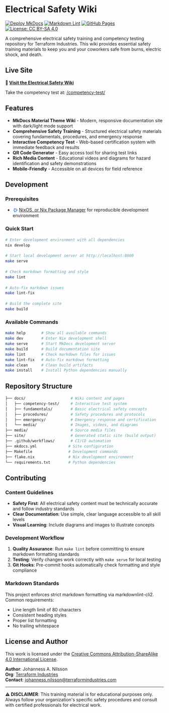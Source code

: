# Electrical Safety Wiki

[![Deploy MkDocs](https://github.com/terraform-industry/electrical-safety-wiki/actions/workflows/deploy-docs.yml/badge.svg)](https://github.com/terraform-industry/electrical-safety-wiki/actions/workflows/deploy-docs.yml) [![Markdown Lint](https://github.com/terraform-industry/electrical-safety-wiki/actions/workflows/markdown-lint.yml/badge.svg)](https://github.com/terraform-industry/electrical-safety-wiki/actions/workflows/markdown-lint.yml) [![GitHub Pages](https://img.shields.io/badge/GitHub%20Pages-Active-success)](https://terraform-industry.github.io/electrical-safety-wiki/) [![License: CC BY-SA 4.0](https://img.shields.io/badge/License-CC%20BY--SA%204.0-lightgrey.svg)](https://creativecommons.org/licenses/by-sa/4.0/)

A comprehensive electrical safety training and competency testing repository
for Terraform Industries. This wiki provides essential safety training
materials to keep you and your coworkers safe from burns, electric shock,
and death.

## Live Site

**🔗 [Visit the Electrical Safety Wiki](https://terraform-industry.github.io/electrical-safety-wiki/)**

Take the competency test at:
[/competency-test/](https://terraform-industry.github.io/electrical-safety-wiki/competency-test/)

## Features

- **MkDocs Material Theme Wiki** - Modern, responsive documentation site
  with dark/light mode support
- **Comprehensive Safety Training** - Structured electrical safety materials
  covering fundamentals, procedures, and emergency response
- **Interactive Competency Test** - Web-based certification system with
  immediate feedback and results
- **QR Code Generator** - Easy access tool for sharing test links
- **Rich Media Content** - Educational videos and diagrams for hazard
  identification and safety demonstrations
- **Mobile-Friendly** - Accessible on all devices for field reference

## Development

### Prerequisites

- <img src="docs/media/nix_logo.png" alt="Nix" height="16" style="vertical-align: middle;"> [NixOS, or Nix Package Manager](https://nixos.org/download.html) for reproducible
  development environment

### Quick Start

```sh
# Enter development environment with all dependencies
nix develop

# Start local development server at http://localhost:8000
make serve

# Check markdown formatting and style
make lint

# Auto-fix markdown issues
make lint-fix

# Build the complete site
make build
```

### Available Commands

```sh
make help       # Show all available commands
make dev        # Enter Nix development shell
make serve      # Start MkDocs development server
make build      # Build documentation site
make lint       # Check markdown files for issues
make lint-fix   # Auto-fix markdown formatting
make clean      # Clean build artifacts
make install    # Install Python dependencies manually
```

## Repository Structure

```sh
├── docs/                    # Wiki content and pages
│   ├── competency-test/     # Interactive test system
│   ├── fundamentals/        # Basic electrical safety concepts
│   ├── procedures/          # Safety procedures and protocols
│   ├── emergency/           # Emergency response and certification
│   └── media/               # Images, videos, and diagrams
├── media/                   # Source media files
├── site/                    # Generated static site (build output)
├── .github/workflows/       # CI/CD automation
├── mkdocs.yml              # Site configuration
├── Makefile                # Development commands
├── flake.nix               # Nix development environment
└── requirements.txt        # Python dependencies
```

## Contributing

### Content Guidelines

- **Safety First**: All electrical safety content must be technically
  accurate and follow industry standards
- **Clear Documentation**: Use simple, clear language accessible to all
  skill levels
- **Visual Learning**: Include diagrams and images to illustrate concepts

### Development Workflow

1. **Quality Assurance**: Run `make lint` before committing to ensure
   markdown formatting standards
2. **Testing**: Verify changes work correctly with `make serve` for local
   testing
3. **Git Hooks**: Pre-commit hooks automatically check formatting and
   style compliance

### Markdown Standards

This project enforces strict markdown formatting via markdownlint-cli2.
Common requirements:

- Line length limit of 80 characters
- Consistent heading styles
- Proper list formatting
- No trailing whitespace

## License and Author

This work is licensed under the
[Creative Commons Attribution-ShareAlike 4.0 International License](https://creativecommons.org/licenses/by-sa/4.0/).

**Author**: Johanness A. Nilsson  
**Org**: [Terraform Industries](https://github.com/terraformindustries)  
**Contact**: <johanness.nilsson@terraformindustries.com>

---

**⚠️ DISCLAIMER**: This training material is for educational purposes only.
Always follow your organization's specific safety procedures and consult
with certified professionals for electrical work.
